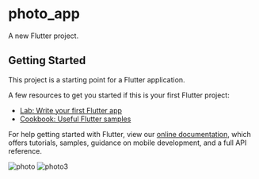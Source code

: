 # photo_app

A new Flutter project.

## Getting Started

This project is a starting point for a Flutter application.

A few resources to get you started if this is your first Flutter project:

- [Lab: Write your first Flutter app](https://flutter.dev/docs/get-started/codelab)
- [Cookbook: Useful Flutter samples](https://flutter.dev/docs/cookbook)

For help getting started with Flutter, view our
[online documentation](https://flutter.dev/docs), which offers tutorials,
samples, guidance on mobile development, and a full API reference.


![photo](https://user-images.githubusercontent.com/41623462/154132175-7771409d-3c89-4097-bf7a-10b04509f383.png)
![photo3](https://user-images.githubusercontent.com/41623462/154132288-573528ac-db39-41fd-9e6d-cb2bdba5dc67.png)
